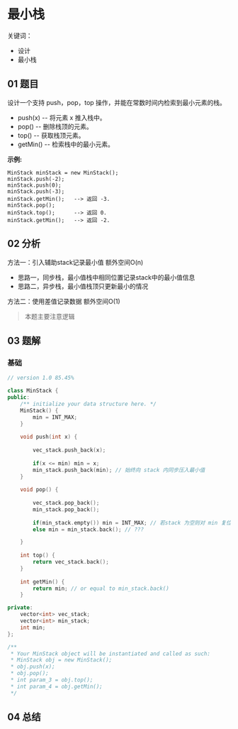 # 最小栈 

关键词：

- 设计
- 最小栈

## 01 题目

设计一个支持 push，pop，top 操作，并能在常数时间内检索到最小元素的栈。

- push(x) -- 将元素 x 推入栈中。
- pop() -- 删除栈顶的元素。
- top() -- 获取栈顶元素。
- getMin() -- 检索栈中的最小元素。

**示例:**

```
MinStack minStack = new MinStack();
minStack.push(-2);
minStack.push(0);
minStack.push(-3);
minStack.getMin();   --> 返回 -3.
minStack.pop();
minStack.top();      --> 返回 0.
minStack.getMin();   --> 返回 -2.
```

## 02 分析

方法一：引入辅助stack记录最小值 额外空间O(n)

- 思路一，同步栈，最小值栈中相同位置记录stack中的最小值信息
- 思路二，异步栈，最小值栈顶只更新最小的情况

方法二：使用差值记录数据 额外空间O(1)

> 本题主要注意逻辑

## 03 题解

### 基础

```c++
// version 1.0 85.45%

class MinStack {
public:
    /** initialize your data structure here. */
    MinStack() {
        min = INT_MAX;
    }
    
    void push(int x) {
        
        vec_stack.push_back(x);
        
        if(x <= min) min = x;
        min_stack.push_back(min); // 始终向 stack 内同步压入最小值
    }
    
    void pop() {
        
        vec_stack.pop_back();
        min_stack.pop_back();
        
        if(min_stack.empty()) min = INT_MAX; // 若stack 为空则对 min 复位
        else min = min_stack.back(); // ???

    }
    
    int top() {
        return vec_stack.back();
    }
    
    int getMin() {
        return min; // or equal to min_stack.back()
    }

private:
    vector<int> vec_stack;
    vector<int> min_stack;
    int min;
};

/**
 * Your MinStack object will be instantiated and called as such:
 * MinStack obj = new MinStack();
 * obj.push(x);
 * obj.pop();
 * int param_3 = obj.top();
 * int param_4 = obj.getMin();
 */
```

## 04 总结

